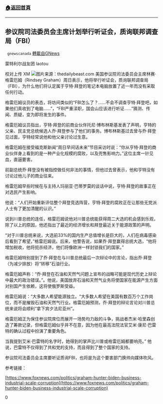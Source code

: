 ###  [:house:返回首頁](https://github.com/ourhimalayas/txt)
---

## 参议院司法委员会主席计划举行听证会，质询联邦调查局（FBI）
` gnewscanada` [轉載自GNews](https://gnews.org/zh-hans/518267/)

蒙特利尔战友团 laotou

校对上传 XM
![]()![](https://gnews-media-offload.s3.amazonaws.com/wp-content/uploads/2020/11/02160329/%E5%9B%BE%E7%89%877.jpg)图片来源：thedailybeast.com
美国参议院司法委员会主席林赛·格雷厄姆（Rindsey Graham）周日表示，他将举行听证会，质询联邦调查局（FBI），为什么他们将认定属于亨特·拜登的笔记本电脑放置了近一年而没有采取任何行动。

格雷厄姆议员的表态，将坊间类似的“FBI怎么了？……不会不调查亨特·拜登吧，如果他们真收到了电脑……”，“FBI严重渎职，国会山应该进行听证……”猜测、传闻、质疑，变为即将发生的事件。

格雷厄姆议员指出，亨特·拜登的前商业伙伴托尼·博布林斯基发表了声明，亨特的父亲、民主党总统候选人乔·拜登参与了他们的事务。博布林斯基过去曾与乔·拜登见过面，亨特经常说他和他父亲讨论过生意。

格雷厄姆在接受福克斯新闻“周日早间话未来”节目采访时说：“你从亨特·拜登的商业伙伴身上看到的是一种产业化规模的腐败，以及兜售影响力。”这位主席一针见血，直逼要害。

前副总统乔·拜登没有被指控做任何非法的事情，但他过去曾表示，他和亨特没有讨论过他儿子的商业往来。

格雷厄姆早些时候在与主持人玛丽亚·巴蒂罗莫的谈话中说，亨特·拜登的故事正在对选民产生影响。

他说：“人们开始重新评估整个拜登竞选阵营，亨特·拜登的腐败正在让那些无党派人士有了更加清醒的认识。”

说到川普总统的连任，格雷厄姆说他对川普总统能获得周二大选的机会感到乐观，除了以上的原因，他还指出了最近的经济增长和拜登最近关于能源政策的声明。

“对于川普总统来说，大选前33%的国内生产总值增长是巨大的，人们在病毒感染后看到了希望，”格雷厄姆说。后来，他警告说，如果乔·拜登赢得总统大选，“他将增加税收，他将扼杀经济，他们将像欧洲一样封锁我们的国家。”

格雷厄姆特别提到了乔·拜登在与川普总统最后一次辩论中的言论，指出乔·拜登（为减少排放）将“转移”石油行业。

格雷厄姆声称：“乔·拜登在石油和天然气问题上宣布的战略可能是现代历史上辩论中最大的政治错误。”。他说，美国放弃石油和天然气业务将使国家在能源产生方面对别国产生依赖，这将使俄罗斯受益。

格雷厄姆说：“大多数人希望能源独立。“大多数人希望在美国有数百万个工作岗位，而不是摧毁石油和天然气行业。格雷厄姆预测，乔·拜登的辩论言论对川普总统来说将会顺利“拿下宾夕法尼亚州”。

格雷厄姆正为保住参议院席位而展开一场势均力敌的斗争，挑战者杰米·哈里森创造了筹款记录，但格雷厄姆似乎并不在意，因为他在最高法院法官艾米·康尼·巴雷特的确认过程中扮演了重要角色。

当我提到艾米·巴雷特的名字时，她得到的掌声比川普或格雷厄姆都要响亮。” 他说，巴雷特不仅得到了共和党的支持，而且得到了整个国家的支持。

参议院司法委员会主席要听证质询FBI，也将是为这个要害部门换帅向媒体吹风。

参考链接：

[https://www.foxnews.com/politics/graham-hunter-biden-business-industrial-scale-corruption](https://www.foxnews.com/politics/graham-hunter-biden-business-industrial-scale-corruption)

0
